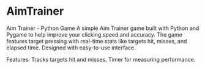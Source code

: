 # AimTrainer
Aim Trainer - Python Game
A simple Aim Trainer game built with Python and Pygame to help improve your clicking speed and accuracy. The game features target pressing with real-time stats like targets hit, misses, and elapsed time. Designed with easy-to-use interface.

Features:
Tracks targets hit and misses. 
Timer for measuring performance.
